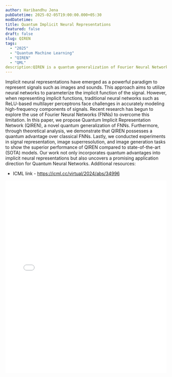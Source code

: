 ```yaml
---
author: Haribandhu Jena
pubDatetime: 2025-02-05T19:00:00.000+05:30 
modDatetime: 
title: Quantum Implicit Neural Representations
featured: false
draft: false
slug: QIREN
tags:
  - "2025" 
  - "Quantum Machine Learning"
  - "QIREN"
  - "QML" 
description:QIREN is a quantum generalization of Fourier Neural Networks (FNNs) for implicit neural representations, offering a quantum advantage in modeling high-frequency signal components. It outperforms SOTA models in signal representation, image superresolution, and image generation.
---
```


Implicit neural representations have emerged as a powerful paradigm to represent signals such as images and sounds. This approach aims to utilize neural networks to parameterize the implicit function of the signal. However, when representing implicit functions, traditional neural networks such as ReLU-based multilayer perceptrons face challenges in accurately modeling high-frequency components of signals. Recent research has begun to explore the use of Fourier Neural Networks (FNNs) to overcome this limitation. In this paper, we propose Quantum Implicit Representation Network (QIREN), a novel quantum generalization of FNNs. Furthermore, through theoretical analysis, we demonstrate that QIREN possesses a quantum advantage over classical FNNs. Lastly, we conducted experiments in signal representation, image superresolution, and image generation tasks to show the superior performance of QIREN compared to state-of-the-art (SOTA) models. Our work not only incorporates quantum advantages into implicit neural representations but also uncovers a promising application direction for Quantum Neural Networks.
Additional resources:
* ICML link - https://icml.cc/virtual/2024/abs/34996
<embed src="/labtalks/assets/slides/2025-02-05--Haribandhu--QIREN.pdf" type="application/pdf" width="100%" height="600px">